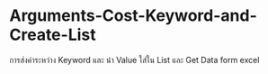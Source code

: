 # Arguments-Cost-Keyword-and-Create-List
การส่งค่าระหว่าง Keyword และ นำ Value ใส่ใน List และ Get Data form excel

